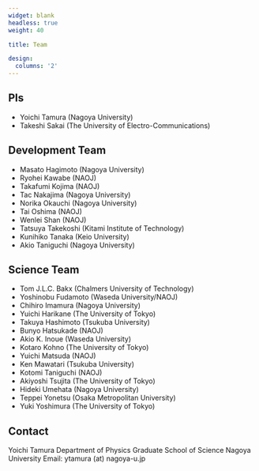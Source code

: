 ```yaml
---
widget: blank
headless: true
weight: 40

title: Team

design:
  columns: '2'
---
```


## PIs
- Yoichi Tamura (Nagoya University)
- Takeshi Sakai (The University of Electro-Communications)
## Development Team
- Masato Hagimoto (Nagoya University)
- Ryohei Kawabe (NAOJ)
- Takafumi Kojima (NAOJ)
- Tac Nakajima (Nagoya University)
- Norika Okauchi (Nagoya University)
- Tai Oshima (NAOJ)
- Wenlei Shan (NAOJ)
- Tatsuya Takekoshi (Kitami Institute of Technology)
- Kunihiko Tanaka (Keio University)
- Akio Taniguchi (Nagoya University)
## Science Team
- Tom J.L.C. Bakx (Chalmers University of Technology)
- Yoshinobu Fudamoto (Waseda University/NAOJ)
- Chihiro Imamura (Nagoya University)
- Yuichi Harikane (The University of Tokyo)
- Takuya Hashimoto (Tsukuba University)
- Bunyo Hatsukade (NAOJ)
- Akio K. Inoue (Waseda University)
- Kotaro Kohno (The University of Tokyo)
- Yuichi Matsuda (NAOJ)
- Ken Mawatari (Tsukuba University)
- Kotomi Taniguchi (NAOJ)
- Akiyoshi Tsujita (The University of Tokyo)
- Hideki Umehata (Nagoya University)
- Teppei Yonetsu (Osaka Metropolitan University)
- Yuki Yoshimura (The University of Tokyo)
## Contact
Yoichi Tamura
Department of Physics
Graduate School of Science
Nagoya University
Email: ytamura (at) nagoya-u.jp